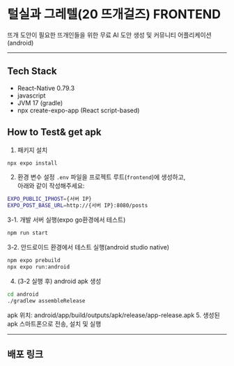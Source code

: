# 털실과 그레텔(20 뜨개걸즈) FRONTEND #

뜨개 도안이 필요한 뜨개인들을 위한 무료 AI 도안 생성 및 커뮤니티 어플리케이션(android)

---
## Tech Stack
* React-Native 0.79.3
* javascript
* JVM 17 (gradle)
* npx create-expo-app (React script-based)

## How to Test& get apk

1. 패키지 설치

```bash
npx expo install
```

2. 환경 변수 설정
`.env` 파일을 프로젝트 루트(`frontend`)에 생성하고,  
아래와 같이 작성해주세요:

```bash
EXPO_PUBLIC_IPHOST={서버 IP}
EXPO_POST_BASE_URL=http://{서버 IP}:8080/posts
```

3-1. 개발 서버 실행(expo go환경에서 테스트)
```bash
npm run start
```
3-2. 안드로이드 환경에서 테스트 실행(android studio native)
```bash
npm expo prebuild
npx expo run:android
```
4. (3-2 실행 후) android apk 생성
```bash
cd android
./gradlew assembleRelease
```
apk 위치: android/app/build/outputs/apk/release/app-release.apk
5. 생성된 apk 스마트폰으로 전송, 설치 및 실행

---

## 배포 링크


